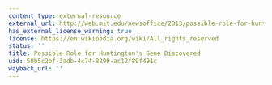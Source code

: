 ```yaml
---
content_type: external-resource
external_url: http://web.mit.edu/newsoffice/2013/possible-role-for-huntingtons-gene-discovered-0116.html
has_external_license_warning: true
license: https://en.wikipedia.org/wiki/All_rights_reserved
status: ''
title: Possible Role for Huntington's Gene Discovered
uid: 50b5c2bf-3adb-4c74-8299-ac12f89f491c
wayback_url: ''
---
```

